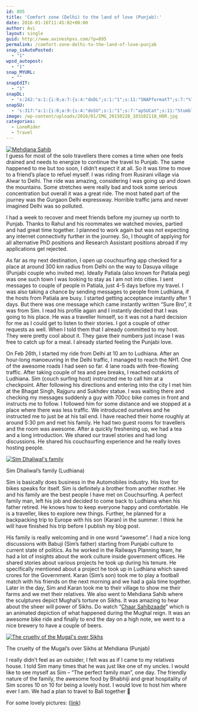 ```yaml
---
id: 895
title: 'Comfort zone (Delhi) to the land of love (Punjab):'
date: 2016-01-16T11:45:02+00:00
author: Avi
layout: single
guid: http://www.avineshpvs.com/?p=895
permalink: /comfort-zone-delhi-to-the-land-of-love-punjab
snap_isAutoPosted:
  - "1"
wpsd_autopost:
  - "1"
snap_MYURL:
  - ""
snapEdIT:
  - "1"
snapDL:
  - 's:242:"a:1:{i:0;a:7:{s:4:"doDL";s:1:"1";s:11:"SNAPformatT";s:7:"%TITLE%";s:10:"SNAPformat";s:9:"%EXCERPT%";s:11:"isPrePosted";s:1:"1";s:8:"isPosted";s:1:"1";s:4:"pgID";s:32:"8d2a34b6ea06560aacd0ae742a2b81e1";s:5:"pDate";s:19:"2016-01-16 11:45:08";}}";'
snapSU:
  - 's:317:"a:1:{i:0;a:9:{s:4:"doSU";s:1:"1";s:7:"apSUCat";s:11:"StumbleUpon";s:4:"nsfw";s:1:"0";s:10:"SNAPformat";s:19:"%TITLE% - %EXCERPT%";s:11:"isPrePosted";s:1:"1";s:8:"isPosted";s:1:"1";s:4:"pgID";s:6:"8W1jEX";s:7:"postURL";s:50:"http://www.stumbleupon.com/content/8W1jEX/comments";s:5:"pDate";s:19:"2016-01-16 11:45:15";}}";'
image: /wp-content/uploads/2016/01/IMG_20150228_103102118_HDR.jpg
categories:
  - LoneRider
  - Travel
---
```

<a href="https://i1.wp.com/www.avineshpvs.com/wp-content/uploads/2016/01/IMG_20150227_140915533.jpg" data-rel="lightbox-0" data-imagelightbox="0" title=""><img src="https://i1.wp.com/www.avineshpvs.com/wp-content/uploads/2016/01/IMG_20150227_140915533.jpg?resize=600%2C341" alt="Mehdiana Sahib" class="size-medium wp-image-1005" srcset="https://i1.wp.com/www.avineshpvs.com/wp-content/uploads/2016/01/IMG_20150227_140915533.jpg?resize=600%2C341 600w, https://i1.wp.com/www.avineshpvs.com/wp-content/uploads/2016/01/IMG_20150227_140915533.jpg?resize=1024%2C583 1024w, https://i1.wp.com/www.avineshpvs.com/wp-content/uploads/2016/01/IMG_20150227_140915533.jpg?w=2000 2000w, https://i1.wp.com/www.avineshpvs.com/wp-content/uploads/2016/01/IMG_20150227_140915533.jpg?w=3000 3000w" sizes="(max-width: 600px) 100vw, 600px" data-recalc-dims="1" /></a>  
I guess for most of the solo travellers there comes a time when one feels drained and needs to energize to continue the travel to Punjab. The same happened to me but too soon, I didn’t expect it at all. So it was time to move to a friend&#8217;s place to refuel myself. I was riding from Rusirani village via Alwar to Delhi. The ride was amazing, considering I was going up and down the mountains. Some stretches were really bad and took some serious concentration but overall it was a great ride. The most hated part of the journey was the Gurgaon Delhi expressway. Horrible traffic jams and never imagined Delhi was so polluted.  
<!--more-->

I had a week to recover and meet friends before my journey up north to Punjab. Thanks to Rahul and his roommates we watched movies, partied and had great time together. I planned to work again but was not expecting any internet connectivity further in the journey. So, I thought of applying for all alternative PhD positions and Research Assistant positions abroad if my applications get rejected.

As far as my next destination, I open up couchsurfing app checked for a place at around 300 km radius from Delhi on the way to Dasuya village (Punjabi couple who invited me). Ideally Patiala (also known for Patiala peg) was one such town I was looking to stay as I am not into cities. I sent messages to couple of people in Patiala, just 4-5 days before my travel. I was also taking a chance by sending messages to people from Ludhiana, if the hosts from Patiala are busy. I started getting acceptance instantly after 1 days. But there was one message which came instantly written “Sure Bro”, it was from Sim. I read his profile again and I instantly decided that I was going to his place. He was a traveller himself, so it was not a hard decision for me as I could get to listen to their stories. I got a couple of other requests as well. When I told them that I already committed to my host. They were pretty cool about it. They gave their numbers just incase I was free to catch up for a meal. I already started feeling the Punjabi love. 

On Feb 26th, I started my ride from Delhi at 10 am to Ludhiana. After an hour-long manoeuvring in the Delhi traffic, I managed to reach the NH1. One of the awesome roads I had seen so far. 4 lane roads with free-flowing traffic. After taking couple of tea and pee breaks, I reached outskirts of Ludhiana. Sim (couch surfing host) instructed me to call him at a checkpoint. After following his directions and entering into the city I met him at the Bhagat Singh, Rajguru and Sukhdev statue. I was waiting there and checking my messages suddenly a guy with 700cc bike comes in front and instructs me to follow. I followed him for some distance and we stopped at a place where there was less traffic. We introduced ourselves and he instructed me to just be at his tail end. I have reached their home roughly at around 5:30 pm and met his family. He had two guest rooms for travellers and the room was awesome. After a quickly freshening up, we had a tea and a long introduction. We shared our travel stories and had long discussions. He shared his couchsurfing experience and he really loves hosting people. 

<div id="attachment_1004" style="width: 610px" class="wp-caption aligncenter">
  <a href="https://i2.wp.com/www.avineshpvs.com/wp-content/uploads/2016/01/IMG_20150228_103102118_HDR.jpg" data-rel="lightbox-1" data-imagelightbox="1" title=""><img src="https://i2.wp.com/www.avineshpvs.com/wp-content/uploads/2016/01/IMG_20150228_103102118_HDR.jpg?resize=600%2C341" alt="Sim Dhaliwal&#039;s family" class="size-medium wp-image-1004" srcset="https://i2.wp.com/www.avineshpvs.com/wp-content/uploads/2016/01/IMG_20150228_103102118_HDR.jpg?resize=600%2C341 600w, https://i2.wp.com/www.avineshpvs.com/wp-content/uploads/2016/01/IMG_20150228_103102118_HDR.jpg?resize=1024%2C582 1024w" sizes="(max-width: 600px) 100vw, 600px" data-recalc-dims="1" /></a>
  
  <p class="wp-caption-text">
    Sim Dhaliwal&#8217;s family (Ludhiana)
  </p>
</div>

Sim is basically does business in the Automobiles industry. His love for bikes speaks for itself. Sim is definitely a brother from another mother. He and his family are the best people I have met on Couchsurfing. A perfect family man, left his job and decided to come back to Ludhiana when his father retired. He knows how to keep everyone happy and comfortable. He is a traveller, likes to explore new things. Further, he planned for a backpacking trip to Europe with his son (Karan) in the summer. I think he will have finished his trip before I publish my blog post. 

His family is really welcoming and in one word “awesome”. I had a nice long discussions with Babuji (Sim’s father) starting from Punjabi culture to current state of politics. As he worked in the Railways Planning team, he had a lot of insights about the work culture inside government offices. He shared stories about various projects he took up during his tenure. He specifically mentioned about a project he took up in Ludhiana which saved crores for the Government. Karan (Sim’s son) took me to play a football match with his friends on the next morning and we had a gala time together. Later in the day, Sim and Karan took me to their village to show me their farms and we met their relatives. We also went to Mehdiana Sahib where the sculptures depict Mughal’s torture on Sikhs. It was amazing to hear about the sheer will power of Sikhs. Do watch &#8220;[Chaar Sahibzaade](http://www.imdb.com/title/tt4168188/)&#8221; which is an animated depiction of what happened during the Mughal reign. It was an awesome bike ride and finally to end the day on a high note, we went to a nice brewery to have a couple of beers. 

<div id="attachment_1007" style="width: 610px" class="wp-caption aligncenter">
  <a href="https://i1.wp.com/www.avineshpvs.com/wp-content/uploads/2016/01/IMG_20150227_134640425.jpg" data-rel="lightbox-2" data-imagelightbox="2" title=""><img src="https://i1.wp.com/www.avineshpvs.com/wp-content/uploads/2016/01/IMG_20150227_134640425.jpg?resize=600%2C341" alt="The cruelty of the Mugal&#039;s over Sikhs" class="size-medium wp-image-1007" srcset="https://i1.wp.com/www.avineshpvs.com/wp-content/uploads/2016/01/IMG_20150227_134640425.jpg?resize=600%2C341 600w, https://i1.wp.com/www.avineshpvs.com/wp-content/uploads/2016/01/IMG_20150227_134640425.jpg?resize=1024%2C583 1024w, https://i1.wp.com/www.avineshpvs.com/wp-content/uploads/2016/01/IMG_20150227_134640425.jpg?w=2000 2000w, https://i1.wp.com/www.avineshpvs.com/wp-content/uploads/2016/01/IMG_20150227_134640425.jpg?w=3000 3000w" sizes="(max-width: 600px) 100vw, 600px" data-recalc-dims="1" /></a>
  
  <p class="wp-caption-text">
    The cruelty of the Mugal&#8217;s over Sikhs at Mehdiana (Punjab)
  </p>
</div>

I really didn’t feel as an outsider, I felt was as if I came to my relatives house. I told Sim many times that he was just like one of my uncles. I would like to see myself as Sim &#8211; “The perfect family man&#8221;, one day. The friendly nature of the family, the awesome food by Bhabhiji and great hospitality of Sim scores 10 on 10 for being a lovely host. I would love to host him where ever I am. We had a plan to travel to Bali together 🙂

For some lovely pictures: ([link](https://picasaweb.google.com/116205245131037308347/Punjab#))